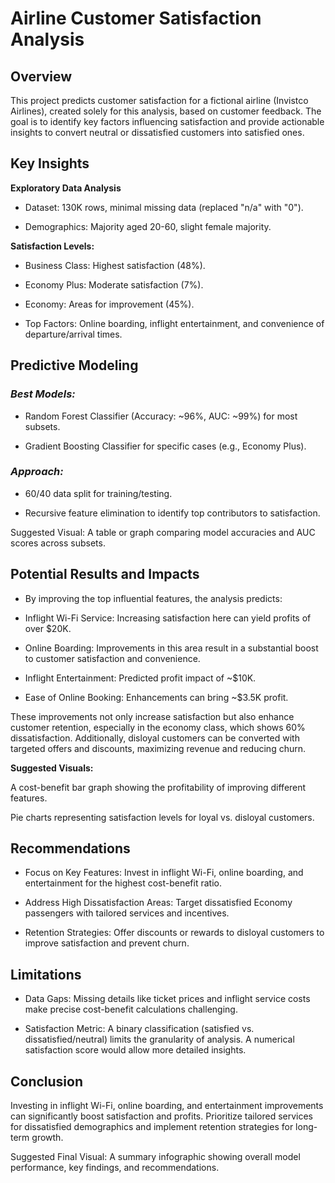 # Airline Customer Satisfaction Analysis

## Overview

This project predicts customer satisfaction for a fictional airline (Invistco Airlines), created solely for this analysis, based on customer feedback. The goal is to identify key factors influencing satisfaction and provide actionable insights to convert neutral or dissatisfied customers into satisfied ones.

## Key Insights

**Exploratory Data Analysis**

- Dataset: 130K rows, minimal missing data (replaced "n/a" with "0").

- Demographics: Majority aged 20-60, slight female majority.

**Satisfaction Levels:**

- Business Class: Highest satisfaction (48%).

- Economy Plus: Moderate satisfaction (7%).

- Economy: Areas for improvement (45%).

- Top Factors: Online boarding, inflight entertainment, and convenience of departure/arrival times.


## Predictive Modeling

### *Best Models:*

- Random Forest Classifier (Accuracy: ~96%, AUC: ~99%) for most subsets.

- Gradient Boosting Classifier for specific cases (e.g., Economy Plus).

### *Approach:*

- 60/40 data split for training/testing.

- Recursive feature elimination to identify top contributors to satisfaction.

Suggested Visual: A table or graph comparing model accuracies and AUC scores across subsets.

## Potential Results and Impacts

- By improving the top influential features, the analysis predicts:

- Inflight Wi-Fi Service: Increasing satisfaction here can yield profits of over $20K.

- Online Boarding: Improvements in this area result in a substantial boost to customer satisfaction and convenience.

- Inflight Entertainment: Predicted profit impact of ~$10K.

- Ease of Online Booking: Enhancements can bring ~$3.5K profit.

These improvements not only increase satisfaction but also enhance customer retention, especially in the economy class, which shows 60% dissatisfaction. Additionally, disloyal customers can be converted with targeted offers and discounts, maximizing revenue and reducing churn.

**Suggested Visuals:**

A cost-benefit bar graph showing the profitability of improving different features.

Pie charts representing satisfaction levels for loyal vs. disloyal customers.

## Recommendations

- Focus on Key Features: Invest in inflight Wi-Fi, online boarding, and entertainment for the highest cost-benefit ratio.

- Address High Dissatisfaction Areas: Target dissatisfied Economy passengers with tailored services and incentives.

- Retention Strategies: Offer discounts or rewards to disloyal customers to improve satisfaction and prevent churn.

## Limitations

- Data Gaps: Missing details like ticket prices and inflight service costs make precise cost-benefit calculations challenging.

- Satisfaction Metric: A binary classification (satisfied vs. dissatisfied/neutral) limits the granularity of analysis. A numerical satisfaction score would allow more detailed insights.

## Conclusion

Investing in inflight Wi-Fi, online boarding, and entertainment improvements can significantly boost satisfaction and profits. Prioritize tailored services for dissatisfied demographics and implement retention strategies for long-term growth.

Suggested Final Visual: A summary infographic showing overall model performance, key findings, and recommendations.
